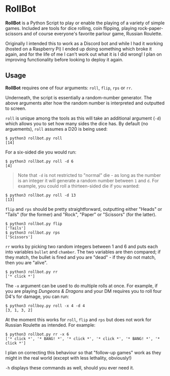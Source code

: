 # RollBot

**RollBot** is a Python Script to play or enable the playing of a variety of simple games. Included are tools for dice rolling, coin flipping, playing rock-paper-scissors and of course everyone's favorite parlour game, Russian Roulette.

Originally I intended this to work as a Discord bot and while I had it working (hosted on a Raspberry Pi) I ended up doing something which broke it again, and for the life of me I can't work out what it is I did wrong! I plan on improving functionality before looking to deploy it again.

## Usage

**RollBot** requires one of four arguments: `roll`, `flip`, `rps` or `rr`.

Underneath, the script is essentially a random-number generator. The above arguments alter how the random number is interpreted and outputted to screen. 

`roll` is unique among the tools as this will take an additional argument (`-d`) which allows you to set how many sides the dice has. By default (no arguements), `roll` assumes a D20 is being used: 

    $ python3 rollbot.py roll
    [14]    

For a six-sided die you would run: 

    $ python3 rollbot.py roll -d 6
    [4]

> Note that `-d` is not restricted to "normal" die - as long as the number is an integer it will generate a random number between `1` and `d`. For example, you could roll a thirteen-sided die if you wanted:

    $ python3 rollbot.py roll -d 13
    [13]

`flip` and `rps` should be pretty straightforward, outputting either "Heads" or "Tails" (for the former) and "Rock", "Paper" or "Scissors" (for the latter).

    $ python3 rollbot.py flip
    ['Tails']
    $ python3 rollbot.py rps
    ['Scissors']

`rr` works by picking two random integers between 1 and 6 and puts each into variables `bullet` and `chamber`. The two variables are then compared; if they match, the bullet is fired and you are "dead" - if they do not match, then you are "alive".

    $ python3 rollbot.py rr
    ['* click *']

The `-x` argument can be used to do multiple rolls at once. For example, if you are playing *Dungeons & Dragons* and your DM requires you to roll four D4's for damage, you can run:

    $ python3 rollboy.py roll -x 4 -d 4
    [3, 1, 3, 2]

At the moment this works for `roll`, `flip` and `rps` but does not work for Russian Roulette as intended. For example:

    $ python3 rollbot.py rr -x 6
    ['* click *', '* BANG! *', '* click *', '* click *', '* BANG! *', '* click *']

I plan on correcting this behaviour so that "follow-up games" work as they might in the real world (except with less lethality, obviously!)

`-h` displays these commands as well, should you ever need it.